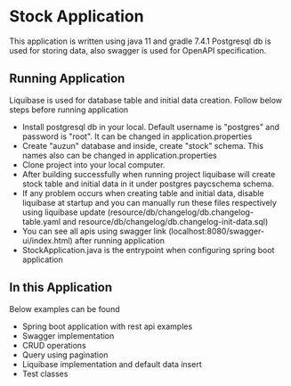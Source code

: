 # Stock Application

This application is written using java 11 and gradle 7.4.1
Postgresql db is used for storing data, also swagger is used for OpenAPI specification.

## Running Application

Liquibase is used for database table and initial data creation. Follow below steps before running application

- Install postgresql db in your local. Default username is "postgres" and password is "root". It can be changed in application.properties
- Create "auzun" database and inside, create "stock" schema. This names also can be changed in application.properties
- Clone project into your local computer.
- After building successfully when running project liquibase will create stock table and initial data in it under postgres paycschema schema.
- If any problem occurs when creating table and initial data, disable liquibase at startup and you can manually run these files respectively using liquibase update (resource/db/changelog/db.changelog-table.yaml and resource/db/changelog/db.changelog-init-data.sql)
- You can see all apis using swagger link (localhost:8080/swagger-ui/index.html) after running application
- StockApplication.java is the entrypoint when configuring spring boot application


## In this Application
Below examples can be found
 - Spring boot application with rest api examples
 - Swagger implementation
 - CRUD operations
 - Query using pagination
 - Liquibase implementation and default data insert
 - Test classes